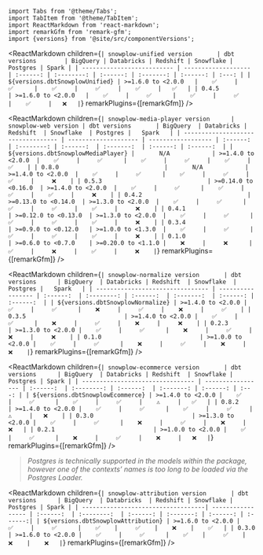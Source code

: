 ```mdx-code-block
import Tabs from '@theme/Tabs';
import TabItem from '@theme/TabItem';
import ReactMarkdown from 'react-markdown';
import remarkGfm from 'remark-gfm';
import {versions} from '@site/src/componentVersions';
```

<!-- Note the following tables are wrapped in the additional tags to correctly render the package version, but work the same as normal markdown tables -->

<Tabs groupId="dbt-packages" queryString>

<TabItem value="unified" label="Snowplow Unified Digital" default>


<ReactMarkdown children={`
| snowplow-unified version       | dbt versions        | BigQuery | Databricks | Redshift | Snowflake | Postgres | Spark |
| -------------------------- | ------------------- | :------: | :--------: | :------: | :-------: | :------: | :---: |
| ${versions.dbtSnowplowUnified} | >=1.6.0 to <2.0.0   |    ✅     |     ✅      |    ✅     |     ✅     |    ✅     |   ✅   |
| 0.4.5                   | >=1.6.0 to <2.0.0   |    ✅     |     ✅      |    ✅     |     ✅     |    ✅     |   ❌   |
`} remarkPlugins={[remarkGfm]} />


</TabItem>

<TabItem value="media" label="Snowplow Media Player">

<ReactMarkdown children={`
| snowplow-media-player version      | snowplow-web version | dbt versions       | BigQuery  | Databricks | Redshift  | Snowflake  | Postgres |   Spark   |
| ---------------------------------- | -------------------- | ------------------ | :------:  | :--------: | :------:  | :-------:  | :------: | :------:  |
| ${versions.dbtSnowplowMediaPlayer} |       N/A            | >=1.4.0 to <2.0.0  |    ✅     |     ✅      |    ✅     |     ✅     |    ✅     |     ✅    |
| 0.8.0                              |       N/A            | >=1.4.0 to <2.0.0  |    ✅     |     ✅      |    ✅     |     ✅     |    ✅     |     ❌    |
| 0.5.3                              | >=0.14.0 to <0.16.0  | >=1.4.0 to <2.0.0  |    ✅     |     ✅      |    ✅     |     ✅     |    ✅     |     ❌    |
| 0.4.2                              | >=0.13.0 to <0.14.0  | >=1.3.0 to <2.0.0  |    ✅     |     ✅      |    ✅     |     ✅     |    ✅     |     ❌    |
| 0.4.1                              | >=0.12.0 to <0.13.0  | >=1.3.0 to <2.0.0  |    ✅     |     ✅      |    ✅     |     ✅     |    ✅     |     ❌    |
| 0.3.4                              | >=0.9.0 to <0.12.0   | >=1.0.0 to <1.3.0  |    ✅     |     ✅      |    ✅     |     ✅     |    ✅     |     ❌    |
| 0.1.0                              | >=0.6.0 to <0.7.0    | >=0.20.0 to <1.1.0 |    ❌     |     ❌      |    ✅     |     ❌     |    ✅     |     ❌    |
`} remarkPlugins={[remarkGfm]} />

</TabItem>
<TabItem value="normalize" label="Snowplow Normalize">

<ReactMarkdown children={`
| snowplow-normalize version       | dbt versions      | BigQuery  | Databricks | Redshift  | Snowflake  | Postgres |   Spark   |
| -------------------------------- | ----------------- | :------:  | :--------: | :------:  | :-------:  | :------: | :------:  |
| ${versions.dbtSnowplowNormalize} | >=1.4.0 to <2.0.0 |    ✅     |     ✅      |    ❌     |     ✅     |    ❌     |     ✅    |
| 0.3.5                            | >=1.4.0 to <2.0.0 |    ✅     |     ✅      |    ❌     |     ✅     |    ❌     |     ❌    |
| 0.2.3                            | >=1.3.0 to <2.0.0 |    ✅     |     ✅      |    ❌     |     ✅     |    ❌     |     ❌    |
| 0.1.0                            | >=1.0.0 to <2.0.0 |    ✅     |     ✅      |    ❌     |     ✅     |    ❌     |     ❌    |
`} remarkPlugins={[remarkGfm]} />

</TabItem>
<TabItem value="ecommerce" label="Snowplow E-commerce">

<ReactMarkdown children={`
| snowplow-ecommerce version       | dbt versions      | BigQuery  | Databricks | Redshift  | Snowflake | Postgres | Spark |
| -------------------------------- | ----------------- | :------:  | :--------: | :------:  | :-------: | :------: | :---: |
| ${versions.dbtSnowplowEcommerce} | >=1.4.0 to <2.0.0 |    ✅     |     ✅      |    ✅     |     ✅     |    ⚠️     |   ✅   |
| 0.8.2                            | >=1.4.0 to <2.0.0 |    ✅     |     ✅      |    ✅     |     ✅     |    ⚠️     |   ❌    |
| 0.3.0                            | >=1.3.0 to <2.0.0 |    ✅     |     ✅      |    ❌     |     ✅     |    ❌     |   ❌   |
| 0.2.1                            | >=1.0.0 to <2.0.0 |    ✅     |     ✅      |    ❌     |     ✅     |    ❌     |   ❌   |
`} remarkPlugins={[remarkGfm]} />

> _Postgres is technically supported in the models within the package, however one of the contexts’ names is too long to be loaded via the Postgres Loader._


</TabItem>


<TabItem value="attribution" label="Snowplow Attribution">

<ReactMarkdown children={`
| snowplow-attribution version       | dbt versions      | BigQuery  | Databricks  | Redshift | Snowflake | Postgres | Spark |
| -----------------------------------| ----------------- | :------:  | :--------:  | :------: | :-------: | :------: | :------:|
| ${versions.dbtSnowplowAttribution} | >=1.6.0 to <2.0.0 |    ✅     |     ✅      |    ✅    |     ✅    |    ❌    |    ✅   |
| 0.3.0                              | >=1.6.0 to <2.0.0 |    ✅     |     ✅      |    ✅    |     ✅    |    ❌    |    ❌   |
`} remarkPlugins={[remarkGfm]} />

</TabItem>
</Tabs>

